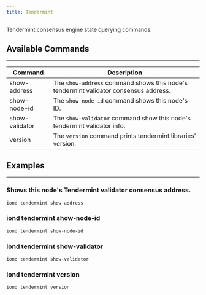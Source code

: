```yaml
---
title: Tendermint
---
```


Tendermint consensus engine state querying commands.

## Available Commands
___
| Command | Description |
|---------|-------------|
| show-address | The `show-address` command shows this node's tendermint validator consensus address.|
| show-node-id | The `show-node-id` command shows this node's ID.|
| show-validator | The `show-validator` command show this node's tendermint validator info. |
| version | The `version` command prints tendermint libraries' version. |

## Examples
___

### Shows this node's Tendermint validator consensus address.
```
iond tendermint show-address
```

### iond tendermint show-node-id
```
iond tendermint show-node-id
```

### iond tendermint show-validator
```
iond tendermint show-validator
```

### iond tendermint version
```
iond tendermint version
```